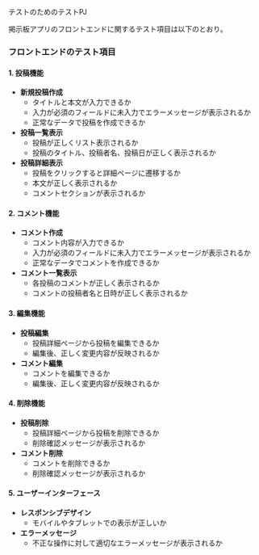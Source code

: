 テストのためのテストPJ

掲示板アプリのフロントエンドに関するテスト項目は以下のとおり。

### フロントエンドのテスト項目

#### 1. 投稿機能
- **新規投稿作成**
  - タイトルと本文が入力できるか
  - 入力が必須のフィールドに未入力でエラーメッセージが表示されるか
  - 正常なデータで投稿を作成できるか
- **投稿一覧表示**
  - 投稿が正しくリスト表示されるか
  - 投稿のタイトル、投稿者名、投稿日が正しく表示されるか
- **投稿詳細表示**
  - 投稿をクリックすると詳細ページに遷移するか
  - 本文が正しく表示されるか
  - コメントセクションが表示されるか

#### 2. コメント機能
- **コメント作成**
  - コメント内容が入力できるか
  - 入力が必須のフィールドに未入力でエラーメッセージが表示されるか
  - 正常なデータでコメントを作成できるか
- **コメント一覧表示**
  - 各投稿のコメントが正しく表示されるか
  - コメントの投稿者名と日時が正しく表示されるか

#### 3. 編集機能
- **投稿編集**
  - 投稿詳細ページから投稿を編集できるか
  - 編集後、正しく変更内容が反映されるか
- **コメント編集**
  - コメントを編集できるか
  - 編集後、正しく変更内容が反映されるか

#### 4. 削除機能
- **投稿削除**
  - 投稿詳細ページから投稿を削除できるか
  - 削除確認メッセージが表示されるか
- **コメント削除**
  - コメントを削除できるか
  - 削除確認メッセージが表示されるか

#### 5. ユーザーインターフェース
- **レスポンシブデザイン**
  - モバイルやタブレットでの表示が正しいか
- **エラーメッセージ**
  - 不正な操作に対して適切なエラーメッセージが表示されるか



